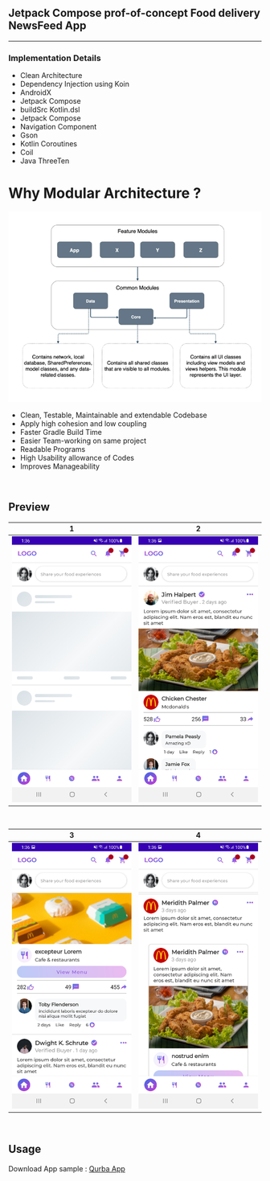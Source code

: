

## Jetpack Compose prof-of-concept Food delivery NewsFeed App

---------


### Implementation Details
- Clean Architecture
- Dependency Injection using Koin
- AndroidX
- Jetpack Compose
- buildSrc Kotlin.dsl
- Jetpack Compose 
- Navigation Component
- Gson
- Kotlin Coroutines
- Coil
- Java ThreeTen



# Why Modular Architecture ?

![Alt text](https://github.com/MhmoudAlim/ComposePocTask/blob/master/blob/modules.png?raw=true)

- Clean, Testable, Maintainable and extendable Codebase
- Apply high cohesion and low coupling
- Faster Gradle Build Time
- Easier Team-working on same project 
- Readable Programs
- High Usability allowance of Codes
- Improves Manageability

<br/>

## Preview


1            |  2
:-------------------------:|:-------------------------:
![](https://github.com/MhmoudAlim/ComposePocTask/blob/master/blob/Screenshot_1.jpg?raw=true)  |   ![](https://github.com/MhmoudAlim/ComposePocTask/blob/master/blob/Screenshot_2.jpg?raw=true)

<br/>

3           |  4
:-------------------------:|:-------------------------:
![](https://github.com/MhmoudAlim/ComposePocTask/blob/master/blob/Screenshot_4.jpg?raw=true)  |   ![](https://github.com/MhmoudAlim/ComposePocTask/blob/master/blob/Screenshot_3.jpg?raw=true)

<br/>

## Usage
Download App sample : [Qurba App](https://github.com/MhmoudAlim/ComposePocTask/raw/master/blob/app-debug.apk)





